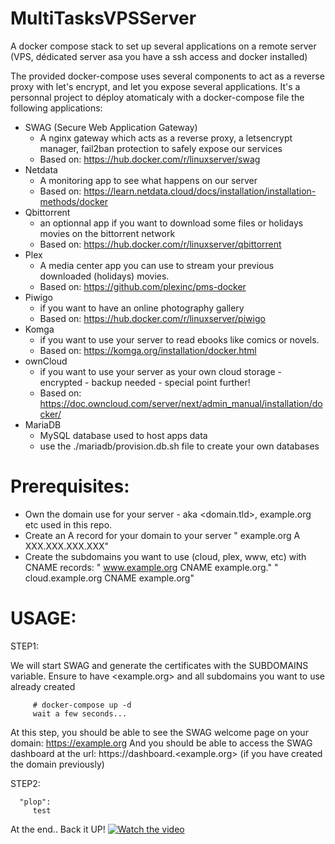 # MultiTasksVPSServer
A docker compose stack to set up several applications on a remote server (VPS, dédicated server asa you have a ssh access and docker installed)

The provided docker-compose uses several components to act as a reverse proxy with let's encrypt, and let you expose several applications.
It's a personnal project to déploy atomaticaly with a docker-compose file the following applications:
   - SWAG (Secure Web Application Gateway)
      - A nginx gateway which acts as a reverse proxy, a letsencrypt manager, fail2ban protection to safely expose our services
      - Based on: https://hub.docker.com/r/linuxserver/swag
   - Netdata
      - A monitoring app to see what happens on our server
      - Based on: https://learn.netdata.cloud/docs/installation/installation-methods/docker
   - Qbittorrent
      - an optionnal app if you want to download some files or holidays movies on the bittorrent network
      - Based on: https://hub.docker.com/r/linuxserver/qbittorrent
   - Plex
      - A media center app you can use to stream your previous downloaded (holidays) movies.
      - Based on: https://github.com/plexinc/pms-docker
   - Piwigo
      - if you want to have an online photography gallery
      - Based on: https://hub.docker.com/r/linuxserver/piwigo
   - Komga
      - if you want to use your server to read ebooks like comics or novels.
      - Based on: https://komga.org/installation/docker.html
   - ownCloud
      - if you want to use your server as your own cloud storage - encrypted - backup needed - special point further!
      - Based on: https://doc.owncloud.com/server/next/admin_manual/installation/docker/
   - MariaDB
      - MySQL database used to host apps data
      - use the ./mariadb/provision.db.sh file to create your own databases

# Prerequisites:
- Own the domain use for your server - aka <domain.tld>, example.org etc used in this repo. 
- Create an A record for your domain to your server
   " example.org A XXX.XXX.XXX.XXX"
- Create the subdomains you want to use (cloud, plex, www, etc) with CNAME records:
   " www.example.org CNAME example.org."
   " cloud.example.org CNAME example.org"

# USAGE:
   STEP1:
   
   We will start SWAG and generate the certificates with the SUBDOMAINS variable.
   Ensure to have <example.org> and all subdomains you want to use already created
      
         # docker-compose up -d
         wait a few seconds...
   
   At this step, you should be able to see the SWAG welcome page on your domain: https://example.org
   And you should be able to access the SWAG dashboard at the url: https://dashboard.<example.org> (if you have created the domain previously)

   STEP2:
   
      "plop":
         test

At the end.. Back it UP!
  [![Watch the video](https://www.youtube.com/watch?v=jo1cyl0QbWo/maxresdefault.jpg)](https://www.youtube.com/watch?v=jo1cyl0QbWo)
